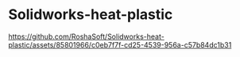 # Solidworks-heat-plastic



https://github.com/RoshaSoft/Solidworks-heat-plastic/assets/85801966/c0eb7f7f-cd25-4539-956a-c57b84dc1b31
